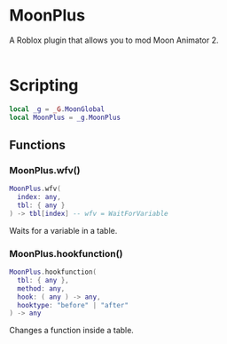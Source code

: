 # MoonPlus
A Roblox plugin that allows you to mod Moon Animator 2.<br><br>

# Scripting

```lua
local _g = _G.MoonGlobal
local MoonPlus = _g.MoonPlus
```

## Functions

### MoonPlus.wfv()
```lua
MoonPlus.wfv(
  index: any,
  tbl: { any }
) -> tbl[index] -- wfv = WaitForVariable
```
Waits for a variable in a table.

### MoonPlus.hookfunction()
```lua
MoonPlus.hookfunction(
  tbl: { any },
  method: any,
  hook: ( any ) -> any,
  hooktype: "before" | "after"
) -> any
```
Changes a function inside a table.
